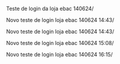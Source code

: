 Teste de login da loja ebac 140624/

Novo teste de login loja ebac 140624 14:43/

Novo teste de login loja ebac 140624 14:43/

Novo teste de login loja ebac 140624 15:08/

Novo teste de login loja ebac 140624 16:15/

